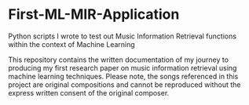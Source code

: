 # First-ML-MIR-Application
Python scripts I wrote to test out Music Information Retrieval functions within the context of Machine Learning

This repository contains the written documentation of my journey to producing my first research paper on music information retrieval using machine learning techniques. Please note, the songs referenced in this project are original compositions and cannot be reproduced without the express written consent of the original composer.
